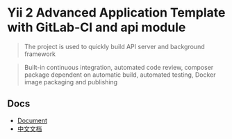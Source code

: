 # Yii 2 Advanced Application Template with GitLab-CI and api module

> The project is used to quickly build API server and background framework

> Built-in continuous integration, automated code review, composer package dependent on automatic build, automated testing, Docker image packaging and publishing

## Docs

+ [Document](./docs/en/README.md)
+ [中文文档](./docs/ch/README.md)